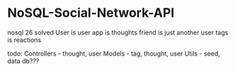 # NoSQL-Social-Network-API
nosql 26 solved 
User is user
app is thoughts 
friend is just another user
tags is reactions 

todo:
Controllers - thought, user
Models - tag, thought, user
Utils - seed, data
db???

